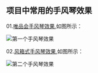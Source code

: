 ## 项目中常用的手风琴效果
01.[唯品会手风琴效果](https://github.com/flyingpig2016/Website-accordion-effects/tree/master/01project/index.html),如图所示：

![第一个手风琴效果](https://github.com/flyingpig2016/Website-accordion-effects/blob/master/videos/1.gif?raw=true)

02.[风箱式手风琴效果](https://github.com/flyingpig2016/Website-accordion-effects/blob/master/02project/1.html),如图所示：

![第二个手风琴效果](https://github.com/flyingpig2016/Website-accordion-effects/blob/master/videos/2.gif?raw=true)
